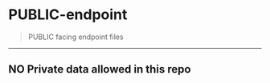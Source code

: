 # PUBLIC-endpoint  

> PUBLIC facing endpoint files  

---  

## **NO Private data allowed in this repo**  


